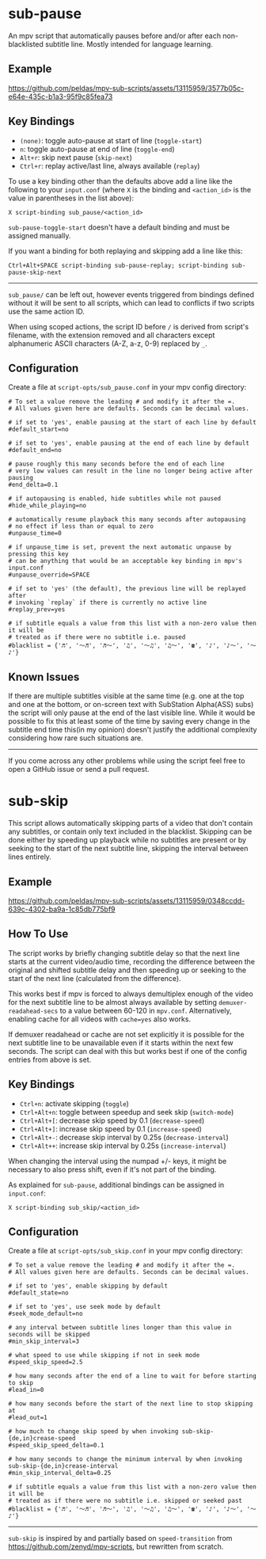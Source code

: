 # sub-pause

An mpv script that automatically pauses before and/or after each non-blacklisted
subtitle line. Mostly intended for language learning.

## Example
https://github.com/peldas/mpv-sub-scripts/assets/13115959/3577b05c-e64e-435c-b1a3-95f9c85fea73

## Key Bindings

- `(none)`: toggle auto-pause at start of line (`toggle-start`)
- `n`: toggle auto-pause at end of line (`toggle-end`)
- `Alt+r`: skip next pause (`skip-next`)
- `Ctrl+r`: replay active/last line, always available (`replay`)

To use a key binding other than the defaults above add a line like the
following to your `input.conf` (where `X` is the binding and `<action_id>`
is the value in parentheses in the list above):
```
X script-binding sub_pause/<action_id>
```

`sub-pause-toggle-start` doesn't have a default binding and must be assigned
manually.

If you want a binding for both replaying and skipping add a line like this:
```
Ctrl+Alt+SPACE script-binding sub-pause-replay; script-binding sub-pause-skip-next
```

---

`sub_pause/` can be left out, however events triggered from bindings defined
without it will be sent to all scripts, which can lead to conflicts if two
scripts use the same action ID.

When using scoped actions, the script ID before `/` is derived from script's
filename, with the extension removed and all characters except alphanumeric
ASCII characters (A-Z, a-z, 0-9) replaced by `_`.

## Configuration

Create a file at `script-opts/sub_pause.conf` in your mpv config directory:
```
# To set a value remove the leading # and modify it after the =.
# All values given here are defaults. Seconds can be decimal values.

# if set to 'yes', enable pausing at the start of each line by default
#default_start=no

# if set to 'yes', enable pausing at the end of each line by default
#default_end=no

# pause roughly this many seconds before the end of each line
# very low values can result in the line no longer being active after pausing
#end_delta=0.1

# if autopausing is enabled, hide subtitles while not paused
#hide_while_playing=no

# automatically resume playback this many seconds after autopausing
# no effect if less than or equal to zero
#unpause_time=0

# if unpause_time is set, prevent the next automatic unpause by pressing this key
# can be anything that would be an acceptable key binding in mpv's input.conf
#unpause_override=SPACE

# if set to 'yes' (the default), the previous line will be replayed after
# invoking `replay` if there is currently no active line
#replay_prev=yes

# if subtitle equals a value from this list with a non-zero value then it will be
# treated as if there were no subtitle i.e. paused
#blacklist = {'♬', '～♬', '♬～', '♫', '～♫', '♫～', '☎', '♪', '♪～', '～♪'}
```

## Known Issues

If there are multiple subtitles visible at the same time (e.g. one at the top
and one at the bottom, or on-screen text with SubStation Alpha(ASS) subs) the
script will only pause at the end of the last visible line. While it would be
possible to fix this at least some of the time by saving every change in the
subtitle end time this(in my opinion) doesn't justify the additional
complexity considering how rare such situations are.

---

If you come across any other problems while using the script feel free to open
a GitHub issue or send a pull request.


# sub-skip

This script allows automatically skipping parts of a video that don't contain
any subtitles, or contain only text included in the blacklist. Skipping can be
done either by speeding up playback while no subtitles are present or by
seeking to the start of the next subtitle line, skipping the interval between
lines entirely.

## Example
https://github.com/peldas/mpv-sub-scripts/assets/13115959/0348ccdd-639c-4302-ba9a-1c85db775bf9

## How To Use

The script works by briefly changing subtitle delay so that the next line
starts at the current video/audio time, recording the difference between the
original and shifted subtitle delay and then speeding up or seeking to the
start of the next line (calculated from the difference).

This works best if mpv is forced to always demultiplex enough of the video for
the next subtitle line to be almost always available by setting
`demuxer-readahead-secs` to a value between 60-120 in `mpv.conf`.
Alternatively, enabling cache for all videos with `cache=yes` also works.

If demuxer readahead or cache are not set explicitly it is possible for the
next subtitle line to be unavailable even if it starts within the next few
seconds. The script can deal with this but works best if one of the config
entries from above is set.

## Key Bindings
- `Ctrl+n`: activate skipping (`toggle`)
- `Ctrl+Alt+n`: toggle between speedup and seek skip (`switch-mode`)
- `Ctrl+Alt+[`: decrease skip speed by 0.1 (`decrease-speed`)
- `Ctrl+Alt+]`: increase skip speed by 0.1 (`increase-speed`)
- `Ctrl+Alt+-`: decrease skip interval by 0.25s (`decrease-interval`)
- `Ctrl+Alt++`: increase skip interval by 0.25s (`increase-interval`)

When changing the interval using the numpad +/- keys, it might be necessary to
also press shift, even if it's not part of the binding.

As explained for `sub-pause`, additional bindings can be assigned in `input.conf`:
```
X script-binding sub_skip/<action_id>
```

## Configuration

Create a file at `script-opts/sub_skip.conf` in your mpv config directory:
```
# To set a value remove the leading # and modify it after the =.
# All values given here are defaults. Seconds can be decimal values.

# if set to 'yes', enable skipping by default
#default_state=no

# if set to 'yes', use seek mode by default
#seek_mode_default=no

# any interval between subtitle lines longer than this value in seconds will be skipped
#min_skip_interval=3

# what speed to use while skipping if not in seek mode
#speed_skip_speed=2.5

# how many seconds after the end of a line to wait for before starting to skip
#lead_in=0

# how many seconds before the start of the next line to stop skipping at
#lead_out=1

# how much to change skip speed by when invoking sub-skip-{de,in}crease-speed
#speed_skip_speed_delta=0.1

# how many seconds to change the minimum interval by when invoking sub-skip-{de,in}crease-interval
#min_skip_interval_delta=0.25

# if subtitle equals a value from this list with a non-zero value then it will be
# treated as if there were no subtitle i.e. skipped or seeked past
#blacklist = {'♬', '～♬', '♬～', '♫', '～♫', '♫～', '☎', '♪', '♪～', '～♪'}
```

---

`sub-skip` is inspired by and partially based on `speed-transition` from
https://github.com/zenyd/mpv-scripts, but rewritten from scratch.
